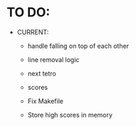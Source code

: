 # TO DO:
- CURRENT:
    - handle falling on top of each other

    - line removal logic
    - next tetro
    - scores
    - Fix Makefile
    - Store high scores in memory
